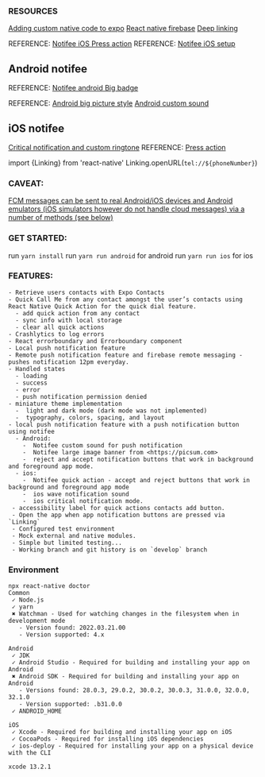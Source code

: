 
### RESOURCES

[Adding custom native code to expo](https://docs.expo.dev/workflow/customizing/)
[React native firebase](https://rnfirebase.io/)
[Deep linking](https://reactnavigation.org/docs/deep-linking/)

REFERENCE: [Notifee iOS Press action](https://notifee.app/react-native/docs/ios/interaction#press-action)
REFERENCE: [Notifee iOS setup](https://notifee.app/react-native/docs/ios/interaction#press-action)



## Android notifee

REFERENCE: [Notifee android Big badge](https://notifee.app/react-native/docs/android/styles)

REFERENCE:
 [Android big picture style](https://notifee.app/react-native/reference/androidbigpicturestyle)
[Android custom sound](https://notifee.app/react-native/docs/android/behaviour)


## iOS notifee

[Critical notification and custom ringtone](https://notifee.app/react-native/docs/ios/behaviour#sound)
REFERENCE: [Press action](https://notifee.app/react-native/docs/ios/interaction#press-action)


import {Linking} from 'react-native'
Linking.openURL(`tel://${phoneNumber}`)

###  CAVEAT: 
[FCM messages can be sent to real Android/iOS devices and Android emulators (iOS simulators however do not handle cloud messages) via a number of methods (see below)](https://rnfirebase.io/messaging/usage)


### GET STARTED:

run `yarn install`
run `yarn run android` for android
run `yarn run ios` for ios


### FEATURES:
    - Retrieve users contacts with Expo Contacts
    - Quick Call Me from any contact amongst the user’s contacts using React Native Quick Action for the quick dial feature.
      - add quick action from any contact
      - sync info with local storage
      - clear all quick actions
    - Crashlytics to log errors
    - React errorboundary and Errorboundary component
    - Local push notification feature
    - Remote push notification feature and firebase remote messaging - pushes notification 12pm everyday.
    - Handled states
      - loading
      - success
      - error
      - push notification permission denied
    - miniature theme implementation
      -  light and dark mode (dark mode was not implemented)
      -  typography, colors, spacing, and layout 
    - local push notification feature with a push notification button using notifee
      - Android: 
        -  Notifee custom sound for push notification
        -  Notifee large image banner from <https://picsum.com>
        -  reject and accept notification buttons that work in background and foreground app mode.
      - ios:
        -  Notifee quick action - accept and reject buttons that work in background and foreground app mode
        -  ios wave notification sound
        -  ios critical notification mode.
     - accessibility label for quick actions contacts add button.
     - Open the app when app notification buttons are pressed via `Linking`
     - Configured test environment
     - Mock external and native modules.
     - Simple but limited testing...
     - Working branch and git history is on `develop` branch


### Environment

```
npx react-native doctor
Common
 ✓ Node.js
 ✓ yarn
 ✖ Watchman - Used for watching changes in the filesystem when in development mode
   - Version found: 2022.03.21.00
   - Version supported: 4.x

Android
 ✓ JDK
 ✓ Android Studio - Required for building and installing your app on Android
 ✖ Android SDK - Required for building and installing your app on Android
   - Versions found: 28.0.3, 29.0.2, 30.0.2, 30.0.3, 31.0.0, 32.0.0, 32.1.0
   - Version supported: .b31.0.0
 ✓ ANDROID_HOME

iOS
 ✓ Xcode - Required for building and installing your app on iOS
 ✓ CocoaPods - Required for installing iOS dependencies
 ✓ ios-deploy - Required for installing your app on a physical device with the CLI

xcode 13.2.1
```

